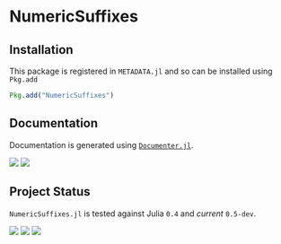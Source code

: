 # NumericSuffixes

## Installation

This package is registered in `METADATA.jl` and so can be installed using `Pkg.add`

```julia
Pkg.add("NumericSuffixes")
```

## Documentation

Documentation is generated using [`Documenter.jl`][documenter-url].

[![][docs-stable-img]][docs-stable-url]
[![][docs-latest-img]][docs-latest-url]

## Project Status

`NumericSuffixes.jl` is tested against Julia `0.4` and *current* `0.5-dev`.

[![][travis-img]][travis-url]
[![][appveyor-img]][appveyor-url]
[![][codecov-img]][codecov-url]

[documenter-url]: https://github.com/MichaelHatherly/Documenter.jl

[docs-stable-img]: https://img.shields.io/badge/docs-stable-blue.svg
[docs-stable-url]: https://michaelhatherly.github.io/NumericSuffixes.jl/stable
[docs-latest-img]: https://img.shields.io/badge/docs-latest-blue.svg
[docs-latest-url]: https://michaelhatherly.github.io/NumericSuffixes.jl/latest

[travis-img]: https://travis-ci.org/MichaelHatherly/NumericSuffixes.jl.svg?branch=master
[travis-url]: https://travis-ci.org/MichaelHatherly/NumericSuffixes.jl

[appveyor-img]: https://ci.appveyor.com/api/projects/status/o0e0nau6yonqoi4d?svg=true
[appveyor-url]: https://ci.appveyor.com/project/MichaelHatherly/numericsuffixes-jl

[codecov-img]: http://codecov.io/github/MichaelHatherly/NumericSuffixes.jl/coverage.svg?branch=master
[codecov-url]: http://codecov.io/github/MichaelHatherly/NumericSuffixes.jl?branch=master
